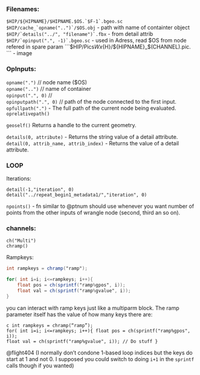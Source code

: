 ### Filenames:

```$HIP/${HIPNAME}/$HIPNAME.$OS.`$F-1`.bgeo.sc```   
```$HIP/cache_`opname("..")`/$OS.obj``` - path with name of containter object  
```$HIP/`details("../", "filename")`.fbx``` - from detail attrib  
```$HIP/`opinput(".", -1)`.bgeo.sc``` - used in Adress, read $OS from node refered in spare param   
```$HIP/Pics${W}x${H}/${HIPNAME}_$(CHANNEL).pic.  ```  - image    

### OpInputs: 
`opname(".")` // node name ($OS)   
`opname("..")` // name of container   
`opinput(".", 0)` //  
`opinputpath(".", 0)`  // path of the node connected to the first input.          
`opfullpath(".")` - The full path of the current node being evaluated.  
`oprelativepath()`  

`geoself()`  Returns a handle to the current geometry.      
  
`details(0, attribute)` - Returns the string value of a detail attribute.  
`detail(0, attrib_name, attrib_index)` - Returns the value of a detail attribute.  
### LOOP
Iterations:
```
detail(-1,"iteration", 0)
detail("../repeat_begin1_metadata1/","iteration", 0)
```
`npoints()` - fn similar to @ptnum should use whenever you want number of points from the other inputs of wrangle node (second, third an so on).  


### channels:
`ch("Multi")`  
`chramp()`  

Rampkeys:  
```glsl 
int rampkeys = chramp("ramp");

for( int i=i; i<=rampkeys; i++){
    float pos = ch(sprintf("ramp%gpos", i));
    float val = ch(sprintf("ramp%gvalue", i));
}
```

 you can interact with ramp keys just like a multiparm block. The ramp parameter itself has the value of how many keys there are:

```
c int rampkeys = chramp(“ramp”);
for( int i=i; i<=rampkeys; i++){ float pos = ch(sprintf("ramp%gpos", i)); 
float val = ch(sprintf("ramp%gvalue", i)); // Do stuff }
```
@flight404 (I normally don’t condone 1-based loop indices but the keys do start at 1 and not 0. I supposed you could switch to doing `i+1` in the `sprintf` calls though if you wanted)  
